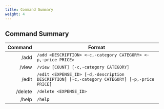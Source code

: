 ```yaml
---
title: Command Summary
weight: 4
---
```


## Command Summary

| Command | Format                                                                                       |
|--------:|----------------------------------------------------------------------------------------------|
|    /add | `/add <DESCRIPTION> <-c,-category CATEGORY> <-p,-price PRICE>`                               |
|   /view | `/view [COUNT] [-c,-category CATEGORY]`                                                      | -categroCATEGORY]`                        |
|   /edit | `/edit <EXPENSE_ID> [-d,-description DESCRIPTION] [-c,-category CATEGORY] [-p,-price PRICE]` |
| /delete | `/delete <EXPENSE_ID>`                                                                       |
|   /help | `/help`                                                                                      |
